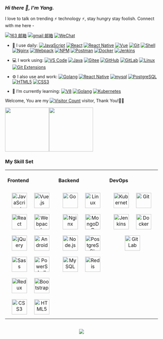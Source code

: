 <link rel="stylesheet" type="text/css" href="./beautiful.css">

### _Hi there 👋, I'm Yang._

I love to talk on trending ⚡ technology ⚡, stay hungry stay foolish. Connect with me here -

[![163 邮箱](https://img.shields.io/badge/-163%20Mail-FC1F1F?style=plastic&link=mailto:find_onepiece@163.com)](mailto:thisliuyang@163.com)
[![gmail 邮箱](https://img.shields.io/badge/Gmail-D14836?logo=gmail&logoColor=white)](mailto:thisliuyang@gmail.com)
[![WeChat](https://img.shields.io/badge/WeChat-07C160?logo=wechat&logoColor=white)](https://yourenio.com/images/wx.jpg)

- 🚀 I use daily:
  [![JavaScript](https://img.shields.io/badge/JavaScript-000000?logo=JavaScript&logoColor=FFCA28)](https://yourenio.com)
  [![React](https://img.shields.io/badge/React_Native-20232A?logo=react&logoColor=61DAFB)](https://yourenio.com)
  [![React Native](https://img.shields.io/badge/React_Native-20232A?logo=react&logoColor=61DAFB)](https://yourenio.com)
  [![Vue](https://img.shields.io/badge/Vue.js-35495E?logo=vue.js&logoColor=4FC08D)](https://yourenio.com)
  [![Git](https://img.shields.io/badge/-Git-000000?logo=git&logoColor=FF7043)](https://yourenio.com)
  [![Shell](https://img.shields.io/badge/-Shell-4EC422?logo=Shell&logoColor=FF7043)](https://yourenio.com)
  [![Nginx](https://img.shields.io/badge/-Nginx-F6C915?logo=nginx&logoColor=029137)](https://yourenio.com)
  [![Webpack](https://img.shields.io/badge/-webpack-2B3A42?logo=webpack&logoColor=75AFCC)](https://yourenio.com)
  [![NPM](https://img.shields.io/badge/-NPM-2875E3?logo=npm&logoColor=029137)](https://yourenio.com)
  [![Postman](https://img.shields.io/badge/-Postman-7A1FA2?logo=postman&logoColor=FC8019)](https://yourenio.com)
  [![Docker](https://img.shields.io/badge/docker-20232A?logo=docker&logoColor=61DAFB)](https://yourenio.com)
  [![Jenkins](https://img.shields.io/badge/-Jenkins-F6C915?logo=jenkins&logoColor=F16061)](https://yourenio.com)

- 💻 I work using:
  [![VS Code](https://img.shields.io/badge/-VS%20Code-007ACC?style=plastic&logo=visual-studio-code)](https://yourenio.com)
  [![Java](https://img.shields.io/badge/Java-ED8B00?style=for-the-badge&logo=openjdk&logoColor=white)](https://yourenio.com)
  [![Gitee](https://img.shields.io/badge/-Gitee-A80025?logo=gitee&logoColor=F16061)](https://yourenio.com)
  [![GitHub](https://img.shields.io/badge/-GitHub-181717?style=plastic&logo=github)](https://yourenio.com)
  [![GitLab](https://img.shields.io/badge/-GitLab-FCA121?style=plastic&logo=gitlab)](https://yourenio.com)
  [![Linux](https://img.shields.io/badge/-Linux-F16061?logo=linux&logoColor=000)](https://yourenio.com)
  [![Git Extensions](https://img.shields.io/badge/-Git%20Extensions-green?logo=git%20extensions&logoColor=DE3929)](https://yourenio.com)

- ⚙️ I also use and work:
  [![Golang](https://img.shields.io/badge/-Golang-02569B?logo=go&logoColor=00ACC1)](https://yourenio.com)
  [![React Native](https://img.shields.io/badge/React_Native-20232A?logo=react&logoColor=61DAFB)](https://yourenio.com)
  [![mysql](https://img.shields.io/badge/MySQL-005C84?style=for-the-badge&logo=mysql&logoColor=white)](https://yourenio.com)
  [![PostgreSQL](https://img.shields.io/badge/-PostgreSQL-336791?style=plastic&logo=postgresql)](https://yourenio.com)
  [![HTML5](https://img.shields.io/badge/-HTML5-E34F26?style=plastic&logo=html5&logoColor=white)](https://yourenio.com)
  [![CSS3](https://img.shields.io/badge/-CSS3-1572B6?style=plastic&logo=css3)](https://yourenio.com)

- 🌱 I’m currently learning:
  [![V8](https://img.shields.io/badge/-V8-3DDC84?logo=v8&logoColor=4788F4)](https://yourenio.com)
  [![Golang](https://img.shields.io/badge/-Golang-02569B?logo=go&logoColor=00ACC1)](https://yourenio.com)
  [![Kubernetes](https://img.shields.io/badge/-Kubernetes-F5F5F5?logo=Kubernetes&logoColor=316CE6)](https://yourenio.com)


Welcome, You are my [![Visitor Count](https://profile-counter.glitch.me/hooir-dev/count.svg)](https://yourenio.com) visitor, Thank You!🎉🎉

<!-- [![Top Langs](https://github-readme-stats.vercel.app/api/top-langs/?username=hooir-dev&theme=flag-india)](https://github.com/hooir-dev/github-readme-stats) -->

[<span><img src="https://github-readme-stats.vercel.app/api/top-langs/?username=hooir-dev&layout=compact" height=145/></span><span><img src="https://github-readme-stats.vercel.app/api?username=hooir-dev&count_private=true&show_icons=true" height=145/></span>](https://yourenio.com)

<!--
<table border="0">
<tr>
<td valign="top">
<img src="https://github-readme-stats.vercel.app/api/top-langs/?username=hooir-dev&layout=compact" alt="Top Langs" height="160" />
</td>
<td valign="top">
<img src="https://github-readme-stats.vercel.app/api?username=hooir-dev&show_icons=true" alt="hooir-dev's GitHub stats" height="160" />
</td>
</tr>
</table>
-->

<!--
![Top Langs](https://github-readme-stats.vercel.app/api/top-langs/?username=hooir-dev&layout=compact)
![hooir-dev's GitHub stats](https://github-readme-stats.vercel.app/api?username=hooir-dev&show_icons=true)
-->

### My Skill Set
<table><tr><td valign="top" width="33%">



#### Frontend
<div align="center">
<img style="margin: 10px" src="https://profilinator.rishav.dev/skills-assets/javascript-original.svg" alt="JavaScript" height="50" />
<img style="margin: 10px" src="https://profilinator.rishav.dev/skills-assets/vuejs-original-wordmark.svg" alt="Vue.js" height="50" />
<img style="margin: 10px" src="https://profilinator.rishav.dev/skills-assets/react-original-wordmark.svg" alt="React" height="50" />
<img style="margin: 10px" src="https://profilinator.rishav.dev/skills-assets/webpack-original.svg" alt="Webpack" height="50" />
<img style="margin: 10px" src="https://profilinator.rishav.dev/skills-assets/jquery.png" alt="jQuery" height="50" />
<img style="margin: 10px" src="https://profilinator.rishav.dev/skills-assets/android-original-wordmark.svg" alt="Android" height="50" />
<img style="margin: 10px" src="https://profilinator.rishav.dev/skills-assets/sass-original.svg" alt="Sass" height="50" />
<img style="margin: 10px" src="https://profilinator.rishav.dev/skills-assets/powershell.png" alt="PowerShell" height="50" />
<img style="margin: 10px" src="https://profilinator.rishav.dev/skills-assets/redux-original.svg" alt="Redux" height="50" />
<img style="margin: 10px" src="https://profilinator.rishav.dev/skills-assets/bootstrap-plain.svg" alt="Bootstrap" height="50" />
<img style="margin: 10px" src="https://profilinator.rishav.dev/skills-assets/css3-original-wordmark.svg" alt="CSS3" height="50" />
<img style="margin: 10px" src="https://profilinator.rishav.dev/skills-assets/html5-original-wordmark.svg" alt="HTML5" height="50" />
</div>

</td>
<td valign="top" width="33%">

#### Backend
<div align="center">
<img style="margin: 10px" src="https://profilinator.rishav.dev/skills-assets/go-original.svg" alt="Go" height="50" />
<img style="margin: 10px" src="https://profilinator.rishav.dev/skills-assets/linux-original.svg" alt="Linux" height="50" />
<img style="margin: 10px" src="https://profilinator.rishav.dev/skills-assets/nginx-original.svg" alt="Nginx" height="50" />
<img style="margin: 10px" src="https://profilinator.rishav.dev/skills-assets/mongodb-original-wordmark.svg" alt="MongoDB" height="50" />
<img style="margin: 10px" src="https://profilinator.rishav.dev/skills-assets/nodejs-original-wordmark.svg" alt="Node.js" height="50" />
<img style="margin: 10px" src="https://profilinator.rishav.dev/skills-assets/postgresql-original-wordmark.svg" alt="PostgreSQL" height="50" />
<img style="margin: 10px" src="https://profilinator.rishav.dev/skills-assets/mysql-original-wordmark.svg" alt="MySQL" height="50" />
<img style="margin: 10px" src="https://profilinator.rishav.dev/skills-assets/redis-original-wordmark.svg" alt="Redis" height="50" />
</div>

</td>
<td valign="top" width="33%">

#### DevOps
<div align="center">
<img style="margin: 10px" src="https://profilinator.rishav.dev/skills-assets/kubernetes-icon.svg" alt="Kubernetes" height="50" />
<img style="margin: 10px" src="https://profilinator.rishav.dev/skills-assets/git-scm-icon.svg" alt="Git" height="50" />
<img style="margin: 10px" src="https://profilinator.rishav.dev/skills-assets/jenkins-icon.svg" alt="Jenkins" height="50" />
<img style="margin: 10px" src="https://profilinator.rishav.dev/skills-assets/docker-original-wordmark.svg" alt="Docker" height="50" />
<img style="margin: 10px" src="https://profilinator.rishav.dev/skills-assets/gitlab.svg" alt="GitLab" height="50" />
</div>
</td>
</tr>
</table>

<br/>
<div align="center">
  <a href="https://raw.githubusercontent.com/hooir-dev/nav/master/static/images/buymeacoffee.jpg" target="_blank" style="display: inline-block;">
    <img
        src="https://img.shields.io/badge/Donate-Buy%20Me%20A%20Coffee-orange.svg?style=flat-square"
        align="center"
    />
  </a>
</div>

